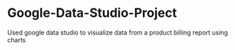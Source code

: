 # Google-Data-Studio-Project
Used google data studio to visualize data from a product billing report using charts
